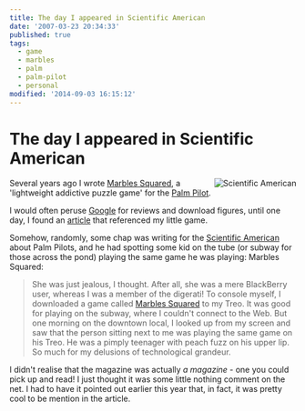 ```yaml
---
title: The day I appeared in Scientific American
date: '2007-03-23 20:34:33'
published: true
tags:
  - game
  - marbles
  - palm
  - palm-pilot
  - personal
modified: '2014-09-03 16:15:12'
---
```

# The day I appeared in Scientific American

<img style="float: right; padding: 0 0 5px 5px;" src="http://remysharp.com/wp-content/uploads/2007/03/scientific_american.gif" alt="Scientific American" /> Several years ago I wrote [Marbles Squared](http://www.ihatemusic.com/palm/ihm_marbles.html), a 'lightweight addictive puzzle game' for the [Palm Pilot](http://euro.palm.com/uk/en/products/palmvx/index.html).

I would often peruse [Google](http://www.google.com/search?q=%22marbles+squared%22) for reviews and download figures, until one day, I found an [article](http://www.sciam.com/article.cfm?articleID=000970C9-65AC-1150-A5AC83414B7F0000&pageNumber=2&catID=2) that referenced my little game.


<!--more-->

Somehow, randomly, some chap was writing for the [Scientific American](http://www.sciam.com/article.cfm?articleID=000970C9-65AC-1150-A5AC83414B7F0000&pageNumber=2&catID=2) about Palm Pilots, and he had spotting some kid on the tube (or subway for those across the pond) playing the same game he was playing: Marbles Squared:

> She was just jealous, I thought. After all, she was a mere BlackBerry user, whereas I was a member of the digerati! To console myself, I downloaded a game called [Marbles Squared](http://www.ihatemusic.com/palm/ihm_marbles.html) to my Treo. It was good for playing on the subway, where I couldn't connect to the Web. But one morning on the downtown local, I looked up from my screen and saw that the person sitting next to me was playing the same game on his Treo. He was a pimply teenager with peach fuzz on his upper lip. So much for my delusions of technological grandeur.

I didn't realise that the magazine was actually *a magazine* - one you could pick up and read!  I just thought it was some little nothing comment on the net.  I had to have it pointed out earlier this year that, in fact, it was pretty cool to be mention in the article.
